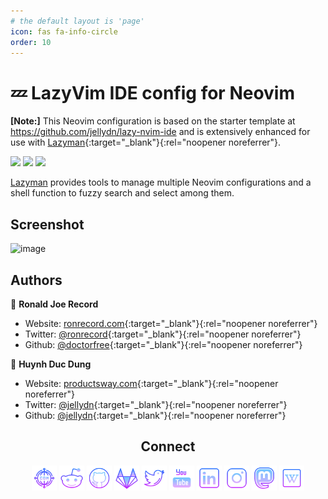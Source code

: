 ```yaml
---
# the default layout is 'page'
icon: fas fa-info-circle
order: 10
---
```


# 💤 LazyVim IDE config for Neovim

**[Note:]** This Neovim configuration is based on the starter template at
<https://github.com/jellydn/lazy-nvim-ide> and is extensively enhanced for
use with [Lazyman](https://github.com/doctorfree/nvim-lazyman){:target="_blank"}{:rel="noopener noreferrer"}.

<a href="https://dotfyle.com/doctorfree/nvim-lazyide"><img src="https://dotfyle.com/doctorfree/nvim-lazyide/badges/plugins?style=flat" /></a>
<a href="https://dotfyle.com/doctorfree/nvim-lazyide"><img src="https://dotfyle.com/doctorfree/nvim-lazyide/badges/leaderkey?style=flat" /></a>
<a href="https://dotfyle.com/doctorfree/nvim-lazyide"><img src="https://dotfyle.com/doctorfree/nvim-lazyide/badges/plugin-manager?style=flat" /></a>

[Lazyman](https://lazyman.dev) provides tools to manage multiple Neovim configurations
and a shell function to fuzzy search and select among them.

## Screenshot

<img width="1792" alt="image" src="https://user-images.githubusercontent.com/870029/228557089-0faaa49f-5dab-4704-a919-04decfc781ac.png">

## Authors

👤 **Ronald Joe Record**

- Website: [ronrecord.com](https://ronrecord.com){:target="_blank"}{:rel="noopener noreferrer"}
- Twitter: [@ronrecord](https://twitter.com/ronrecord){:target="_blank"}{:rel="noopener noreferrer"}
- Github: [@doctorfree](https://github.com/doctorfree){:target="_blank"}{:rel="noopener noreferrer"}

👤 **Huynh Duc Dung**

- Website: [productsway.com](https://productsway.com){:target="_blank"}{:rel="noopener noreferrer"}
- Twitter: [@jellydn](https://twitter.com/jellydn){:target="_blank"}{:rel="noopener noreferrer"}
- Github: [@jellydn](https://github.com/jellydn){:target="_blank"}{:rel="noopener noreferrer"}

<div align="center">
  <h2 id="connect">Connect</h2>
  <p align="center">
    <a href="https://ronrecord.com" target="_blank" rel="noopener">
      <img align="center"
      style="width:40px;height:40px"
      alt="domain"
      src="https://raw.githubusercontent.com/doctorfree/doctorfree/master/icons/domain.png"
    /></a>
    <a href="https://www.reddit.com/user/No-Blackberry-3160" target="_blank" rel="noopener">
      <img align="center"
      style="width:40px;height:40px"
      alt="reddit"
      src="https://raw.githubusercontent.com/doctorfree/doctorfree/master/icons/reddit.png"
    /></a>
    <a href="https://github.com/doctorfree" target="_blank" rel="noopener">
      <img align="center"
      style="width:40px;height:40px"
      alt="github"
      src="https://raw.githubusercontent.com/doctorfree/doctorfree/master/icons/github.png"
    /></a>
    <a href="https://gitlab.com/doctorfree" target="_blank" rel="noopener">
      <img align="center"
      style="width:40px;height:40px"
      alt="gitlab"
      src="https://raw.githubusercontent.com/doctorfree/doctorfree/master/icons/gitlab.png"
    /></a>
    <a href="https://twitter.com/ronrecord" target="_blank" rel="noopener">
      <img align="center"
      style="width:40px;height:40px"
      alt="twitter"
      src="https://raw.githubusercontent.com/doctorfree/doctorfree/master/icons/twitter.png"
    /></a>
    <a href="https://youtube.com/c/doctorfree" target="_blank" rel="noopener">
      <img align="center"
      style="width:40px;height:40px"
      alt="youtube"
      src="https://raw.githubusercontent.com/doctorfree/doctorfree/master/icons/youtube.png"
    /></a>
    <a href="https://linkedin.com/in/ronrecord" target="_blank" rel="noopener">
      <img align="center"
      style="width:40px;height:40px"
      alt="linkedin"
      src="https://raw.githubusercontent.com/doctorfree/doctorfree/master/icons/linkedin.png"
    /></a>
    <a href="https://instagram.com/doctorfree" target="_blank" rel="noopener">
      <img align="center"
      style="width:40px;height:40px"
      alt="instagram"
      src="https://raw.githubusercontent.com/doctorfree/doctorfree/master/icons/instagram.png"
    /></a>
    <a href="https://noc.social/@doctorwhen" target="_blank" rel="noopener">
      <img align="center"
      style="width:40px;height:40px"
      alt="mastodon"
      src="https://raw.githubusercontent.com/doctorfree/doctorfree/master/icons/mastodon.png"
    /></a>
    <a href="https://en.wikipedia.org/wiki/User:Doctorfree" target="_blank" rel="noopener">
      <img align="center"
      style="width:40px;height:40px"
      alt="wikipedia"
      src="https://raw.githubusercontent.com/doctorfree/doctorfree/master/icons/wikipedia.png"
    /></a>
  </p>
</div>
